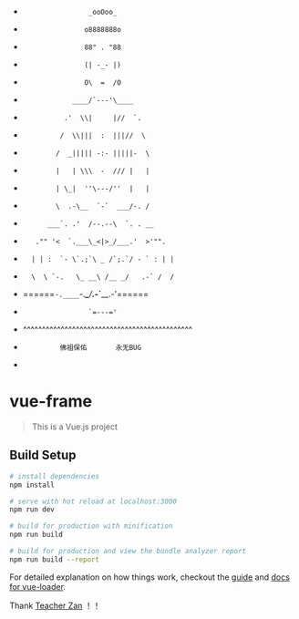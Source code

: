 *                     _ooOoo_
*                    o8888888o
*                    88" . "88
*                    (| -_- |)
*                    O\  =  /O
*                 ____/`---'\____
*               .'  \\|     |//  `.
*              /  \\|||  :  |||//  \
*             /  _||||| -:- |||||-  \
*             |   | \\\  -  /// |   |
*             | \_|  ''\---/''  |   |
*             \  .-\__  `-`  ___/-. /
*           ___`. .'  /--.--\  `. . __
*        ."" '<  `.___\_<|>_/___.'  >'"".
*       | | :  `- \`.;`\ _ /`;.`/ - ` : | |
*       \  \ `-.   \_ __\ /__ _/   .-` /  /
*  ======`-.____`-.___\_____/___.-`____.-'======
*                     `=---='
*  ^^^^^^^^^^^^^^^^^^^^^^^^^^^^^^^^^^^^^^^^^^^^^
*              佛祖保佑       永无BUG
*
# vue-frame

> This is a Vue.js project

## Build Setup

``` bash
# install dependencies
npm install

# serve with hot reload at localhost:3000
npm run dev

# build for production with minification
npm run build

# build for production and view the bundle analyzer report
npm run build --report
```

For detailed explanation on how things work, checkout the [guide](http://vuejs-templates.github.io/webpack/) and [docs for vue-loader](http://vuejs.github.io/vue-loader).

Thank [Teacher Zan](https://github.com/zhangzan) ！！
